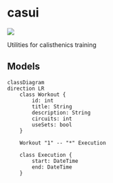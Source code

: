 # casui

![](https://img.shields.io/badge/Flutter-02569B?style=for-the-badge&logo=flutter&logoColor=white)

Utilities for calisthenics training

## Models

```mermaid
classDiagram
direction LR
    class Workout {
        id: int
        title: String
        description: String
        circuits: int
        useSets: bool
    }

    Workout "1" -- "*" Execution

    class Execution {
        start: DateTime
        end: DateTime
    }
```